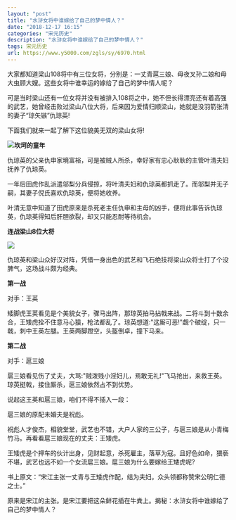 ```yaml
---
layout: "post"
title: "水浒女将中谁嫁给了自己的梦中情人？"
date: "2018-12-17 16:15"
categories: "宋元历史"
description: "水浒女将中谁嫁给了自己的梦中情人？"
tags: 宋元历史
url: https://www.y5000.com/zgls/sy/6970.html
---
```






大家都知道梁山108将中有三位女将，分别是：一丈青扈三娘、母夜叉孙二娘和母大虫顾大嫂。这些女将中谁幸运的嫁给了自己的梦中情人呢？

可是当时梁山还有一位女将并没有被排入108将之中，她不但长得漂亮还有着高强的武艺，她曾经击败过梁山八位大将，后来因为爱情归顺梁山，她就是没羽箭张清的妻子“琼矢镞”仇琼英!

下面我们就来一起了解下这位貌美无双的梁山女将!

![](https://img.y5000.com/uploads/allimg/161212/1026393U5-0.jpg)**坎坷的童年**

仇琼英的父亲仇申家境富裕，可是被贼人所杀，幸好家有忠心耿耿的主管叶清夫妇抚养了仇琼英。

一年后田虎作乱派遣邬梨分兵侵掠，将叶清夫妇和仇琼英都抓走了。而邬梨并无子嗣，其妻子倪氏喜欢仇琼英，便将她收养。

叶清无意中知道了田虎原来是杀死老主任仇申和主母的凶手，便将此事告诉仇琼英，仇琼英得知后肝胆欲裂，却又只能忍耐等待机会。

**连战梁山8位大将**

![](https://img.y5000.com/uploads/allimg/161212/1026395N1-1.jpg)

仇琼英和梁山众好汉对阵，凭借一身出色的武艺和飞石绝技将梁山众将士打了个没脾气，这场战斗颇为经典。

**第一战**

对手：王英

矮脚虎王英看见是个美貌女子，骤马出阵，那琼英拍马拈戟来战。二将斗到十数余合，王矮虎拴不住意马心猿，枪法都乱了。琼英想道:"这厮可恶!"觑个破绽，只一戟，刺中王英左腿。王英两脚蹬空，头盔倒卓，撞下马来。

**第二战**

对手：扈三娘

扈三娘看见伤了丈夫，大骂:"贼泼贱小淫妇儿，焉敢无礼!"飞马抢出，来救王英。琼英挺戟，接住厮杀，扈三娘依然占不到优势。

说起这王英和扈三娘，咱们不得不插入一段：

扈三娘的原配未婚夫是祝彪。

祝彪人才俊杰，相貌堂堂，武艺也不错，大户人家的三公子，与扈三娘是从小青梅竹马。再看看扈三娘现在的丈夫：王矮虎。

王矮虎是个押车的伙计出身，见财起意，杀死雇主，落草为寇。且好色如命，猥亵不堪，武艺也远不如一个女流扈三娘。扈三娘为什么要嫁给王矮虎呢?

书上原文：“宋江主张一丈青与王矮虎作配，结为夫妇。众头领都称赞宋公明仁德之士。”

原来是宋江的主张。是宋江要把这朵鲜花插在牛粪上。揭秘：水浒女将中谁嫁给了自己的梦中情人？
